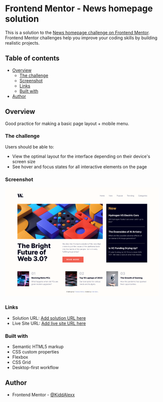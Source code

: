 # Frontend Mentor - News homepage solution

This is a solution to the [News homepage challenge on Frontend Mentor](https://www.frontendmentor.io/challenges/news-homepage-H6SWTa1MFl). Frontend Mentor challenges help you improve your coding skills by building realistic projects.

## Table of contents

- [Overview](#overview)
  - [The challenge](#the-challenge)
  - [Screenshot](#screenshot)
  - [Links](#links)
  - [Built with](#built-with)
- [Author](#author)

## Overview

Good practice for making a basic page layout + mobile menu.

### The challenge

Users should be able to:

- View the optimal layout for the interface depending on their device's screen size
- See hover and focus states for all interactive elements on the page

### Screenshot

![](./imgs/screenshot.png)

### Links

- Solution URL: [Add solution URL here](https://www.frontendmentor.io/solutions/responsive-landing-page-grid-flexbox-cYE7Mtj-h0)
- Live Site URL: [Add live site URL here](https://kiddalexx.github.io/news-homepage-FM/)

### Built with

- Semantic HTML5 markup
- CSS custom properties
- Flexbox
- CSS Grid
- Desktop-first workflow

## Author

- Frontend Mentor - [@KiddAlexx](https://www.frontendmentor.io/profile/KiddAlexx)
